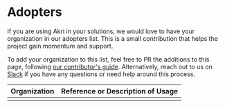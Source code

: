 # Adopters

If you are using Akri in your solutions, we would love to have your organization in our adopters list. This is a small contribution that helps the project gain momentum and support.

To add your organization to this list, feel free to PR the additions to this page, following [our contributor's guide](https://docs.akri.sh/community/contributing). Alternatively, reach out to us on [Slack](http://aka.ms/akri/channel) if you have any questions or need help around this process.

| **Organization** | **Reference or Description of Usage** |
|------------------|---------------------------------------|
|                  |                                       |
